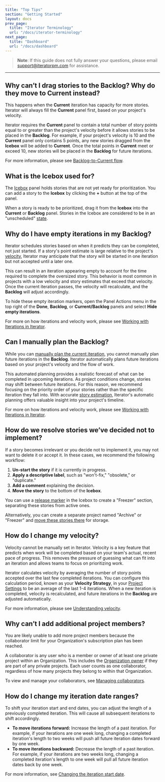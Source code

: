 ```yaml
---
title: "Top Tips"
section: "Getting Started"
layout: docs
prev_page:
  title: "Iterator Terminology"
  url: "/docs/iterator-terminology"
next_page:
  title: "Dashboard"
  url: "/docs/dashboard"
---
```


> **Note**: If this guide does not fully answer your questions, please email support@iteratorpm.com for assistance.

-----

## Why can’t I drag stories to the Backlog? Why do they move to Current instead?

This happens when the **Current** iteration has capacity for more stories. Iterator will always fill the **Current** panel first, based on your project's velocity.

Iterator requires the **Current** panel to contain a total number of story points equal to or greater than the project's velocity before it allows stories to be placed in the **Backlog**. For example, if your project's velocity is 10 and the **Current** panel only contains 5 points, any new stories dragged from the **Icebox** will be added to **Current**. Once the total points in **Current** meet or exceed 10, new stories will be placed in the **Backlog** for future iterations.

For more information, please see [Backlog-to-Current flow](/docs/backlog_to_current_flow).

## What is the Icebox used for?

The [Icebox](/docs/managing_the_icebox) panel holds stories that are not yet ready for prioritization. You can add a story to the **Icebox** by clicking the **+** button at the top of the panel.

When a story is ready to be prioritized, drag it from the **Icebox** into the **Current** or **Backlog** panel. Stories in the Icebox are considered to be in an "unscheduled" [state](/docs/terminology%23state).

## Why do I have empty iterations in my Backlog?

Iterator schedules stories based on when it predicts they can be completed, not just started. If a story's point estimate is large relative to the project's [velocity](/docs/understanding_velocity), Iterator may anticipate that the story will be started in one iteration but not accepted until a later one.

This can result in an iteration appearing empty to account for the time required to complete the oversized story. This behavior is most common in projects with a low velocity and story estimates that exceed that velocity. Once the current iteration passes, the velocity will recalculate, and the **Backlog** will adjust accordingly.

To hide these empty iteration markers, open the Panel Actions menu in the top right of the **Done**, **Backlog**, or **Current/Backlog** panels and select **Hide empty iterations**.

For more on how iterations and velocity work, please see [Working with Iterations in Iterator](/docs/working-iterations-tracker).

## Can I manually plan the Backlog?

While you can [manually plan the current iteration](/docs/automatic_vs_manual_planning), you cannot manually plan future iterations in the **Backlog**. Iterator automatically plans future iterations based on your project's velocity and the flow of work.

This automated planning provides a realistic forecast of what can be completed in upcoming iterations. As project conditions change, stories may shift between future iterations. For this reason, we recommend focusing on the priority order of your stories rather than the specific iteration they fall into. With accurate [story estimation](/docs/estimating_stories), Iterator's automatic planning offers valuable insight into your project's timeline.

For more on how iterations and velocity work, please see [Working with Iterations in Iterator](/docs/working-iterations-tracker).

## How do we resolve stories we’ve decided not to implement?

If a story becomes irrelevant or you decide not to implement it, you may not want to delete it or accept it. In these cases, we recommend the following workflow:

1.  **Un-start the story** if it is currently in progress.
2.  **Apply a descriptive label**, such as "won't-fix," "obsolete," or "duplicate."
3.  **Add a comment** explaining the decision.
4.  **Move the story** to the bottom of the **Icebox**.

You can use a [release marker](/docs/organizing_releases) in the Icebox to create a "Freezer" section, separating these stories from active ones.

Alternatively, you can create a separate project named "Archive" or "Freezer" and [move these stories there](/docs/moving_stories_epics_between_projects) for storage.

## How do I change my velocity?

Velocity cannot be manually set in Iterator. Velocity is a key feature that predicts when work will be completed based on your team's actual, recent pace of progress. This removes the pressure of guessing what can fit into an iteration and allows teams to focus on prioritizing work.

Iterator calculates velocity by averaging the number of story points accepted over the last few completed iterations. You can configure this calculation period, known as your **Velocity Strategy**, in your [Project Settings](/docs/changing_project_settings) to be an average of the last 1-4 iterations. When a new iteration is completed, velocity is recalculated, and future iterations in the **Backlog** are adjusted automatically.

For more information, please see [Understanding velocity](/docs/understanding_velocity).

## Why can’t I add additional project members?

You are likely unable to add more project members because the collaborator limit for your Organization's subscription plan has been reached.

A collaborator is any user who is a member or owner of at least one private project within an Organization. This includes the [Organization owner](/docs/account_member_roles%23account_owner) if they are part of any private projects. Each user counts as one collaborator, regardless of how many projects they belong to within that Organization.

To view and manage your collaborators, see [Managing collaborators](/docs/managing_collaborators).

## How do I change my iteration date ranges?

To shift your iteration start and end dates, you can adjust the length of a previously completed iteration. This will cause all subsequent iterations to shift accordingly.

  * **To move iterations forward:** Increase the length of a past iteration. For example, if your iterations are one week long, changing a completed iteration's length to two weeks will push all future iteration dates forward by one week.
  * **To move iterations backward:** Decrease the length of a past iteration. For example, if your iterations are two weeks long, changing a completed iteration's length to one week will pull all future iteration dates back by one week.

For more information, see [Changing the iteration start date](/docs/setting_iteration_start_day_project_start_date%23changing_iteration_start_date).
